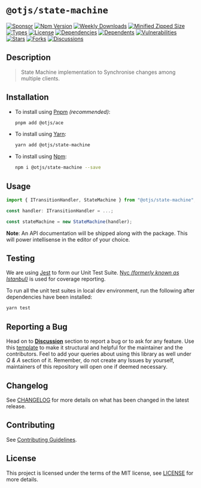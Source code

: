 # `@otjs/state-machine`

[![Sponsor](https://img.shields.io/badge/sponsor-30363D?style=for-the-badge&logo=GitHub-Sponsors&logoColor=#white)](https://github.com/sponsors/0xTheProDev)
[![Npm Version](https://img.shields.io/npm/v/@otjs/state-machine?style=for-the-badge)](https://www.npmjs.com/package/@otjs/state-machine)
[![Weekly Downloads](https://img.shields.io/npm/dw/@otjs/state-machine?style=for-the-badge)](https://www.npmjs.com/package/@otjs/state-machine)
[![Minified Zipped Size](https://img.shields.io/bundlephobia/minzip/@otjs/state-machine?style=for-the-badge)](https://www.npmjs.com/package/@otjs/state-machine)
[![Types](https://img.shields.io/npm/types/@otjs/state-machine?style=for-the-badge)](https://www.npmjs.com/package/@otjs/state-machine)
[![License](https://img.shields.io/npm/l/@otjs/state-machine?style=for-the-badge)](https://github.com/0xTheProDev/Operational-Transformation/blob/main/packages/state-machine/LICENSE)
[![Dependencies](https://img.shields.io/librariesio/release/npm/@otjs/state-machine?style=for-the-badge)](https://www.npmjs.com/package/@otjs/state-machine)
[![Dependents](https://img.shields.io/librariesio/dependents/npm/@otjs/state-machine?style=for-the-badge)](https://www.npmjs.com/package/@otjs/state-machine)
[![Vulnerabilities](https://img.shields.io/snyk/vulnerabilities/npm/@otjs/state-machine?style=for-the-badge)](https://github.com/0xTheProDev/Operational-Transformation/blob/main/.github/SECURITY.md)
[![Stars](https://img.shields.io/github/stars/0xTheProDev/Operational-Transformation?style=for-the-badge)](https://github.com/0xTheProDev/Operational-Transformation/stargazers)
[![Forks](https://img.shields.io/github/forks/0xTheProDev/Operational-Transformation?style=for-the-badge)](https://github.com/0xTheProDev/Operational-Transformation/network/members)
[![Discussions](https://img.shields.io/github/discussions/0xTheProDev/Operational-Transformation?style=for-the-badge)](https://github.com/0xTheProDev/Operational-Transformation/discussions)

## Description

> State Machine implementation to Synchronise changes among multiple clients.

## Installation

- To install using [Pnpm](https://pnpm.io) _(recommended)_:

  ```sh
  pnpm add @otjs/ace
  ```

- To install using [Yarn](https://yarnpkg.com):

  ```sh
  yarn add @otjs/state-machine
  ```

- To install using [Npm](https://www.npmjs.com):

  ```sh
  npm i @otjs/state-machine --save
  ```

## Usage

```ts
import { ITransitionHandler, StateMachine } from "@otjs/state-machine";

const handler: ITransitionHandler = ...;

const stateMachine = new StateMachine(handler);
```

**Note**: An API documentation will be shipped along with the package. This will power intellisense in the editor of your choice.

## Testing

We are using [Jest](https://jestjs.io) to form our Unit Test Suite. [Nyc _(formerly known as Istanbul)_](https://istanbul.js.org/) is used for coverage reporting.

To run all the unit test suites in local dev environment, run the following after dependencies have been installed:

```sh
yarn test
```

## Reporting a Bug

Head on to [**Discussion**](https://github.com/0xTheProDev/Operational-Transformation/discussions) section to report a bug or to ask for any feature. Use this [template](https://github.com/0xTheProDev/Operational-Transformation/discussions/30) to make it structural and helpful for the maintainer and the contributors. Feel to add your queries about using this library as well under _Q & A_ section of it. Remember, do not create any Issues by yourself, maintainers of this repository will open one if deemed necessary.

## Changelog

See [CHANGELOG](https://github.com/0xTheProDev/Operational-Transformation/blob/main/CHANGELOG.md) for more details on what has been changed in the latest release.

## Contributing

See [Contributing Guidelines](https://github.com/0xTheProDev/Operational-Transformation/blob/main/.github/CONTRIBUTING.md).

## License

This project is licensed under the terms of the MIT license, see [LICENSE](https://github.com/0xTheProDev/Operational-Transformation/blob/main/packages/state-machine/LICENSE) for more details.
